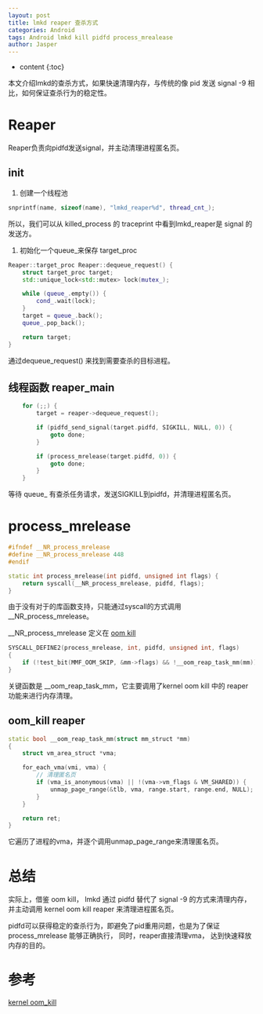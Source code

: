 ```yaml
---
layout: post
title: lmkd reaper 查杀方式
categories: Android
tags: Android lmkd kill pidfd process_mrealease
author: Jasper
---
```


* content
{:toc}

本文介绍lmkd的查杀方式，如果快速清理内存，与传统的像 pid 发送 signal -9 相比，如何保证查杀行为的稳定性。



# Reaper

Reaper负责向pidfd发送signal，并主动清理进程匿名页。

## init

1. 创建一个线程池

```c++
snprintf(name, sizeof(name), "lmkd_reaper%d", thread_cnt_);
```

所以，我们可以从 killed_process 的 traceprint 中看到lmkd_reaper是 signal 的发送方。

1. 初始化一个queue_来保存 target_proc

```c++
Reaper::target_proc Reaper::dequeue_request() {
    struct target_proc target;
    std::unique_lock<std::mutex> lock(mutex_);

    while (queue_.empty()) {
        cond_.wait(lock);
    }
    target = queue_.back();
    queue_.pop_back();

    return target;
}
```

通过dequeue_request() 来找到需要查杀的目标进程。

## 线程函数 reaper_main

```c++
    for (;;) {
        target = reaper->dequeue_request();

        if (pidfd_send_signal(target.pidfd, SIGKILL, NULL, 0)) {
            goto done;
        }

        if (process_mrelease(target.pidfd, 0)) {
            goto done;
        }
    }
```

等待 queue_ 有查杀任务请求，发送SIGKILL到pidfd，并清理进程匿名页。

# process_mrelease

```c++
#ifndef __NR_process_mrelease
#define __NR_process_mrelease 448
#endif

static int process_mrelease(int pidfd, unsigned int flags) {
    return syscall(__NR_process_mrelease, pidfd, flags);
}
```

由于没有对于的库函数支持，只能通过syscall的方式调用 __NR_process_mrelease。

__NR_process_mrelease 定义在 [oom kill](http://www.aospxref.com/kernel-android14-6.1-lts/xref/mm/oom_kill.c#1200)

```c++
SYSCALL_DEFINE2(process_mrelease, int, pidfd, unsigned int, flags)
{
	if (!test_bit(MMF_OOM_SKIP, &mm->flags) && !__oom_reap_task_mm(mm))
}
```

关键函数是 __oom_reap_task_mm，它主要调用了kernel oom kill 中的 reaper 功能来进行内存清理。

## oom_kill reaper

```c++
static bool __oom_reap_task_mm(struct mm_struct *mm)
{
	struct vm_area_struct *vma;

	for_each_vma(vmi, vma) {
		// 清理匿名页
		if (vma_is_anonymous(vma) || !(vma->vm_flags & VM_SHARED)) {
			unmap_page_range(&tlb, vma, range.start, range.end, NULL);
		}
	}

	return ret;
}
```

它遍历了进程的vma，并逐个调用unmap_page_range来清理匿名页。

# 总结

实际上，借鉴 oom kill， lmkd 通过 pidfd 替代了 signal -9 的方式来清理内存，并主动调用 kernel oom kill reaper 来清理进程匿名页。

pidfd可以获得稳定的查杀行为，即避免了pid重用问题，也是为了保证 process_mrelease 能够正确执行， 同时，reaper直接清理vma， 达到快速释放内存的目的。
 
# 参考

[kernel oom_kill](http://www.aospxref.com/kernel-android14-6.1-lts/xref/mm/oom_kill.c)
